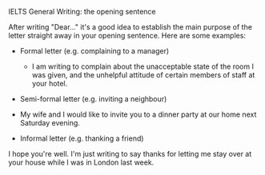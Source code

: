 IELTS General Writing: the opening sentence

After writing "Dear..." it's a good idea to establish the main purpose of the letter straight away in your opening sentence. Here are some examples:

* Formal letter \(e.g. complaining to a manager\)
  * I am writing to complain about the unacceptable state of the room I was given, and the unhelpful attitude of certain members of staff at your hotel.


* Semi-formal letter \(e.g. inviting a neighbour\)
* My wife and I would like to invite you to a dinner party at our home next Saturday evening.

* Informal letter \(e.g. thanking a friend\)

I hope you're well. I'm just writing to say thanks for letting me stay over at your house while I was in London last week.

